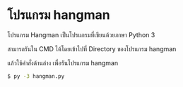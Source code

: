 # โปรแกรม hangman

โปรแกรม Hangman เป็นโปรแกรมที่เขียนด้วยภาษา Python 3

สามารถรันใน CMD ได้โดยเข้าไปที่ Directory ของโปรแกรม hangman

แล้วใช้คำสั่งด้านล่าง เพื่อรันโปรแกรม hangman

```sh
$ py -3 hangman.py
```
